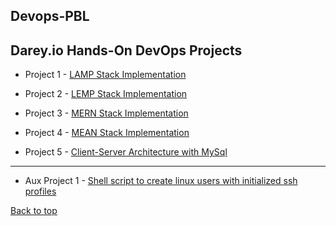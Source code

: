 ## Devops-PBL
## Darey.io Hands-On DevOps Projects 

- Project 1 - [LAMP Stack Implementation](Project-1/project1.md)

- Project 2 - [LEMP Stack Implementation](Project-2/project2.md)

- Project 3 - [MERN Stack Implementation](Project-3/project3.md)

- Project 4 - [MEAN Stack Implementation](Project-4/project4.md)

- Project 5 - [Client-Server Architecture with MySql](Project-5/project5.md)

---

- Aux Project 1 - [Shell script to create linux users with initialized ssh profiles](https://github.com/amadinathaniel/auxillary-projects)

[Back to top](#)